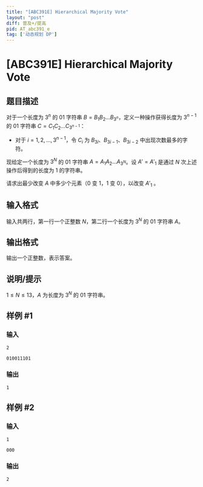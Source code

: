 ```yaml
---
title: "[ABC391E] Hierarchical Majority Vote"
layout: "post"
diff: 普及+/提高
pid: AT_abc391_e
tag: ['动态规划 DP']
---
```


# [ABC391E] Hierarchical Majority Vote

## 题目描述

对于一个长度为 $3^n$ 的 01 字符串 $B = B_1B_2\dots B_{3^n}$，定义一种操作获得长度为 $3^{n-1}$ 的 01 字符串 $C = C_1C_2\dots C_{3^{n-1}}$：

+ 对于 $i = 1,2,\dots,3^{n-1}$，令 $C_i$ 为 $B_{3i}$、$B_{3i-1}$、$B_{3i-2}$ 中出现次数最多的字符。

现给定一个长度为 $3^N$ 的 01 字符串 $A = A_1A_2\dots A_{3^N}$。设 $A'=A'_1$ 是通过 $N$ 次上述操作后得到的长度为 $1$ 的字符串。

请求出最少改变 $A$ 中多少个元素（$0$ 变 $1$，$1$ 变 $0$），以改变 $A'_1$ 。

## 输入格式

输入共两行，第一行一个正整数 $N$，第二行一个长度为 $3^N$ 的 01 字符串 $A$。

## 输出格式

输出一个正整数，表示答案。

## 说明/提示

$1 \le N \le 13$，$A$ 为长度为 $3^N$ 的 01 字符串。

## 样例 #1

### 输入

```
2
010011101
```

### 输出

```
1
```

## 样例 #2

### 输入

```
1
000
```

### 输出

```
2
```

